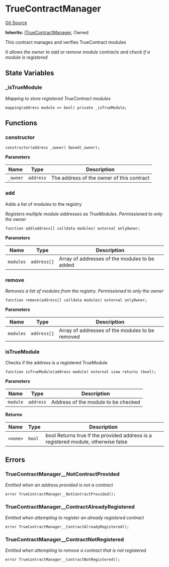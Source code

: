 # TrueContractManager
[Git Source](https://github.com/TrueWallet/contracts/blob/43e94f0622a36448f24323cfe74a0e2604784f80/src/registry/TrueContractManager.sol)

**Inherits:**
[ITrueContractManager](/src/registry/ITrueContractManager.sol/interface.ITrueContractManager.md), Owned

This contract manages and verifies TrueContract modules

*It allows the owner to add or remove module contracts and check if a module is registered*


## State Variables
### _isTrueModule
*Mapping to store registered TrueContract modules*


```solidity
mapping(address module => bool) private _isTrueModule;
```


## Functions
### constructor


```solidity
constructor(address _owner) Owned(_owner);
```
**Parameters**

|Name|Type|Description|
|----|----|-----------|
|`_owner`|`address`|The address of the owner of this contract|


### add

Adds a list of modules to the registry

*Registers multiple module addresses as TrueModules. Permissioned to only the owner*


```solidity
function add(address[] calldata modules) external onlyOwner;
```
**Parameters**

|Name|Type|Description|
|----|----|-----------|
|`modules`|`address[]`|Array of addresses of the modules to be added|


### remove

*Removes a list of modules from the registry. Permissioned to only the owner*


```solidity
function remove(address[] calldata modules) external onlyOwner;
```
**Parameters**

|Name|Type|Description|
|----|----|-----------|
|`modules`|`address[]`|Array of addresses of the modules to be removed|


### isTrueModule

Checks if the address is a registered TrueModule


```solidity
function isTrueModule(address module) external view returns (bool);
```
**Parameters**

|Name|Type|Description|
|----|----|-----------|
|`module`|`address`|Address of the module to be checked|

**Returns**

|Name|Type|Description|
|----|----|-----------|
|`<none>`|`bool`|bool Returns true if the provided address is a registered module, otherwise false|


## Errors
### TrueContractManager__NotContractProvided
*Emitted when an address provided is not a contract*


```solidity
error TrueContractManager__NotContractProvided();
```

### TrueContractManager__ContractAlreadyRegistered
*Emitted when attempting to register an already registered contract*


```solidity
error TrueContractManager__ContractAlreadyRegistered();
```

### TrueContractManager__ContractNotRegistered
*Emitted when attempting to remove a contract that is not registered*


```solidity
error TrueContractManager__ContractNotRegistered();
```

